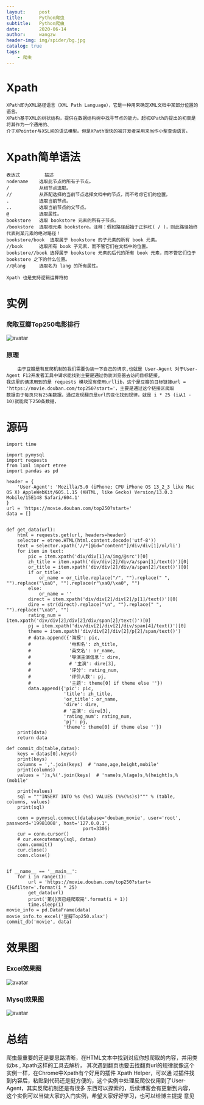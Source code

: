 ```yaml
---
layout:     post
title:      Python爬虫
subtitle:   Python爬虫
date:       2020-06-14
author:     wangzw
header-img: img/spider/bg.jpg
catalog: true
tags:
    - 爬虫
---
```


# Xpath

    XPath即为XML路径语言（XML Path Language），它是一种用来确定XML文档中某部分位置的语言。
    XPath基于XML的树状结构，提供在数据结构树中找寻节点的能力。起初XPath的提出的初衷是将其作为一个通用的、
    介于XPointer与XSL间的语法模型。但是XPath很快的被开发者采用来当作小型查询语言。

# Xpath简单语法
    
    表达式         描述
    nodename    选取此节点的所有子节点。
    /           从根节点选取。
    //          从匹配选择的当前节点选择文档中的节点，而不考虑它们的位置。
    .           选取当前节点。
    ..          选取当前节点的父节点。
    @           选取属性。
    bookstore   选取 bookstore 元素的所有子节点。
    /bookstore  选取根元素 bookstore。注释：假如路径起始于正斜杠( / )，则此路径始终代表到某元素的绝对路径！
    bookstore/book  选取属于 bookstore 的子元素的所有 book 元素。
    //book      选取所有 book 子元素，而不管它们在文档中的位置。
    bookstore//book 选择属于 bookstore 元素的后代的所有 book 元素，而不管它们位于 bookstore 之下的什么位置。
    //@lang     选取名为 lang 的所有属性。
    
    Xpath 也是支持逻辑运算符的

# 实例
### 爬取豆瓣Top250电影排行
   ![avatar](http://outputbug.com/img/spider/movie.png)
### 原理
        由于豆瓣是有反爬机制的我们需要伪装一下自己的请求,也就是 User-Agent 对于User-Agent F12开发者工具中请求能找到主要是通过伪装浏览器去访问目标链接,
    我这里的请求用到的是 requests 模块没有使用urllib，这个是豆瓣的目标链接url = 'https://movie.douban.com/top250?start='，主要是通过这个链接区爬取
    数据由于每页只有25条数据，通过发现翻页是url的变化找到规律，就是 i * 25 (i从1 - 10)就能爬下250条数据，
   

# 源码
```
import time

import pymysql
import requests
from lxml import etree
import pandas as pd

header = {
    'User-Agent': 'Mozilla/5.0 (iPhone; CPU iPhone OS 13_2_3 like Mac OS X) AppleWebKit/605.1.15 (KHTML, like Gecko) Version/13.0.3 Mobile/15E148 Safari/604.1'
}
url = 'https://movie.douban.com/top250?start='
data = []


def get_data(url):
    html = requests.get(url, headers=header)
    selector = etree.HTML(html.content.decode('utf-8'))
    text = selector.xpath('//*[@id="content"]/div/div[1]/ol/li')
    for item in text:
        pic = item.xpath('div/div[1]/a/img/@src')[0]
        zh_title = item.xpath('div/div[2]/div/a/span[1]/text()')[0]
        or_title = item.xpath('div/div[2]/div/a/span[2]/text()')[0]
        if or_title:
            or_name = or_title.replace("/", "").replace(" ", "").replace("\xa0", "").replace(r"\xa0/\xa0", "")
        else:
            or_name = ''
        direct = item.xpath('div/div[2]/div[2]/p[1]/text()')[0]
        dire = str(direct).replace("\n", "").replace(" ", "").replace("\xa0", "")
        rating_num = item.xpath('div/div[2]/div[2]/div/span[2]/text()')[0]
        pj = item.xpath('div/div[2]/div[2]/div/span[4]/text()')[0]
        theme = item.xpath('div/div[2]/div[2]/p[2]/span/text()')
        # data.append({'海报': pic,
        #              '电影名': zh_title,
        #              '英文名': or_name,
        #              '导演主演信息': dire,
        #              # '主演': dire[3],
        #              '评分': rating_num,
        #              '评价人数': pj,
        #              '主题': theme[0] if theme else ''})
        data.append({'pic': pic,
                     'title': zh_title,
                     'or_title': or_name,
                     'dire': dire,
                     # '主演': dire[3],
                     'rating_num': rating_num,
                     'pj': pj,
                     'theme': theme[0] if theme else ''})
    print(data)
    return data

def commit_db(table,datas):
    keys = datas[0].keys()
    print(keys)
    columns = ','.join(keys)  # 'name,age,height,mobile'
    print(columns)
    values = ')s,%('.join(keys)  # 'name)s,%(age)s,%(height)s,%(mobile'

    print(values)
    sql = """INSERT INTO %s (%s) VALUES (%%(%s)s)""" % (table, columns, values)
    print(sql)

    conn = pymysql.connect(database='douban_movie', user='root', password='19981008', host='127.0.0.1',
                            port=3306)
    cur = conn.cursor()
    # cur.executemany(sql, datas)
    conn.commit()
    cur.close()
    conn.close()


if __name__ == '__main__':
    for i in range(1):
        url = 'https://movie.douban.com/top250?start={}&filter='.format(i * 25)
        get_data(url)
        print('第{}页已经爬取完'.format(i + 1))
        time.sleep(1)
movie_info = pd.DataFrame(data)
movie_info.to_excel('豆瓣Top250.xlsx')
commit_db('movie', data)

```

# 效果图
### Excel效果图
![avatar](http://outputbug.com/img/spider/movie_excel.png)
### Mysql效果图
![avatar](http://outputbug.com/img/spider/db_movie.png)

# 总结
  
   爬虫最重要的还是要思路清晰，在HTML文本中找到对应你想爬取的内容，并用类似bs , Xpath这样的工具去解析，
其次遇到翻页也要去找翻页url的规律就像这个实例一样，在Chrome中Xpath有个好用的插件 Xpath Helper，可以通
过插件找到内容后，粘贴到代码还是挺方便的，这个实例中处理反爬仅仅用到了User-Agent，其实反爬机制还是有很多
东西可以探索的，后续博客会有更新到内容，这个实例可以当做大家的入门实例，希望大家好好学习，也可以给博主提提
意见